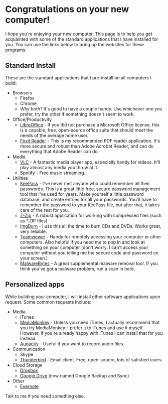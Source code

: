 # Congratulations on your new computer!

I hope you're enjoying your new computer. This page is to help you get acquainted with some of the standard applications that I have installed for you. You can use the links below to bring up the websites for these programs.

## Standard Install

These are the standard applications that I pre-install on all computers I build:

* Browsers
	* Firefox
	* Chrome
	* *Why both?* It's good to have a couple handy. Use whichever one you prefer, try the other if something doesn't seem to work.
* Office/Productivity
	* [LibreOffice](https://www.libreoffice.org/) - If you did not purchase a Microsoft Office license, this is a capable, free, open-source office suite that should meet the needs of the average home user.
	* [Foxit Reader](https://www.foxitsoftware.com/pdf-reader/) - This is my recommended PDF reader application. It's more secure and robust than Adobe Acrobat Reader, and can do everything that Adobe Reader can do.
* Media
	* [VLC](http://videolan.org/) - A fantastic media player app, especially handy for videos. It'll play almost any media you throw at it.
	* Spotify - Free music streaming.
* Utilities
	* [KeePass](https://keepass.info/) - I've never met anyone who could remember all their passwords. This is a great little free, secure password management tool that I've used for years. Make yourself a little password database, and create entries for all your passwords. You'll have to remember the password to your KeePass file, but after that, it takes care of the rest for you.
	* [7-Zip](http://www.7zip.org/) - A robust application for working with compressed files (such as \*.ZIP files)
	* [ImgBurn](http://www.imgburn.com/) - I use this all the time to burn CDs and DVDs. Works great, very reliable.
	* [Teamviewer](https://teamviewer.com/) - Handy for remotely accessing your computer or other computers. Also helpful if you need me to pop in and look at something on your computer (don't worry, I can't access your computer without you telling me the secure code and password on your screen.)
	* [MalwareBytes](https://www.malwarebytes.com/) - A great supplemental malware removal tool. If you think you've got a malware problem, run a scan in here.

## Personalized apps

While building your computer, I will install other software applications upon request. Some common requests include:

* Media
	* iTunes
	* [MediaMonkey](http://www.mediamonkey.com/) - Unless you need iTunes, I actually recommend that you try MediaMonkey. I prefer it to iTunes and use it myself. However, if you're already happy with iTunes I can install that for you instead.
	* [Audacity](http://www.audacityteam.org/) - Useful if you want to record audio files.
* Communication
	* Skype
	* [Thunderbird](https://www.mozilla.org/en-US/thunderbird/) - Email client. Free, open-source, lots of satisfied users.
* Cloud Storage
	* [Dropbox](http://dropbox.com/)
	* [Google Drive](https://drive.google.com/) (now named Google Backup and Sync)
* Other
	* [Evernote](https://www.evernote.com/)

Talk to me if you need something else.